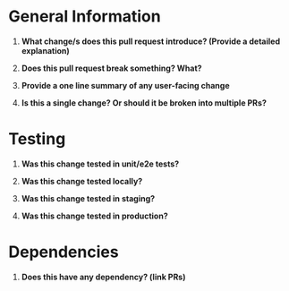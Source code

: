# General Information

1. **What change/s does this pull request introduce? (Provide a detailed explanation)**

2. **Does this pull request break something? What?**

3. **Provide a one line summary of any user-facing change**

4. **Is this a single change? Or should it be broken into multiple PRs?**

# Testing

1. **Was this change tested in unit/e2e tests?**

2. **Was this change tested locally?**

3. **Was this change tested in staging?**

4. **Was this change tested in production?**

# Dependencies

1. **Does this have any dependency? (link PRs)**
